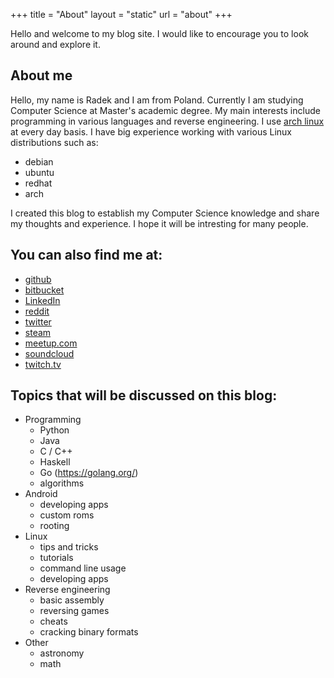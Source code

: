 +++
title = "About"
layout = "static"
url = "about"
+++

Hello and welcome to my blog site.
I would like to encourage you to look around and explore it.

## About me
Hello, my name is Radek and I am from Poland. Currently I am studying Computer Science at Master's academic degree.
My main interests include programming in various languages and reverse
engineering. I use [<i class="fa fa-linux" aria-hidden="true"></i>
arch linux](https://www.archlinux.org/) at every day basis.
I have big experience working with various Linux distributions such as:

- debian
- ubuntu
- redhat
- arch

I created this blog to establish my Computer Science knowledge and share my
thoughts and experience. I hope it will be intresting for many people.

## You can also find me at:
- <i class="fa fa-github" aria-hidden="true"></i> [github](https://github.com/LuXuryPro)
- <i class="fa fa-bitbucket" aria-hidden="true"></i> [bitbucket](https://bitbucket.org/Panoramix/)
- <i class="fa fa-linkedin" aria-hidden="true"></i> [LinkedIn](https://www.linkedin.com/in/radek-za%C5%82uska-3b281312a/)
- <i class="fa fa-reddit" aria-hidden="true"></i> [reddit](https://www.reddit.com/user/luxuryPro/)
- <i class="fa fa-twitter" aria-hidden="true"></i> [twitter](https://twitter.com/reversance)
- <i class="fa fa-steam" aria-hidden="true"></i> [steam](https://steamcommunity.com/profiles/76561198036490269)
- <i class="fa fa-meetup" aria-hidden="true"></i> [meetup.com](https://www.meetup.com/pl-PL/members/230999559/)
- <i class="fa fa-soundcloud" aria-hidden="true"></i> [soundcloud](https://soundcloud.com/antiquo)
- <i class="fa fa-twitch" aria-hidden="true"></i> [twitch.tv](https://www.twitch.tv/luxurypro)


## Topics that will be discussed on this blog:
- Programming
    - Python
    - Java
    - C / C++
    - Haskell
    - Go (https://golang.org/)
    - algorithms
- Android
    - developing apps
    - custom roms
    - rooting
- Linux
    - tips and tricks
    - tutorials
    - command line usage
    - developing apps
- Reverse engineering
    - basic assembly
    - reversing games
    - cheats
    - cracking binary formats
- Other
    - astronomy
    - math


